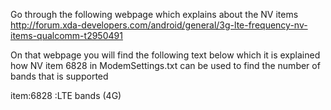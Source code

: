 Go through the following webpage which explains about the NV items
http://forum.xda-developers.com/android/general/3g-lte-frequency-nv-items-qualcomm-t2950491

On that webpage you will find the following text below which it is explained
how NV item 6828 in ModemSettings.txt can be used to find the number of bands
that is supported

item:6828 :LTE bands (4G)
